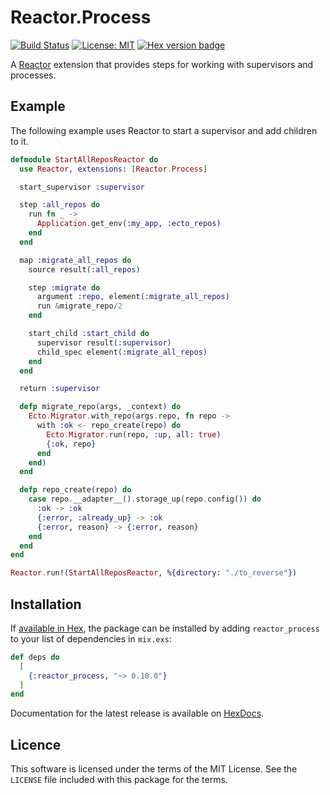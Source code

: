 # Reactor.Process

[![Build Status](https://github.com/ash-project/reactor_process/actions/workflows/elixir.yml/badge.svg)](https://github.com/ash-project/reactor/actions)
[![License: MIT](https://img.shields.io/badge/License-MIT-yellow.svg)](https://opensource.org/licenses/MIT)
[![Hex version badge](https://img.shields.io/hexpm/v/reactor_process.svg)](https://hex.pm/packages/reactor_process)

A [Reactor](https://github.com/ash-project/reactor) extension that provides steps for working with supervisors and processes.

## Example

The following example uses Reactor to start a supervisor and add children to it.

```elixir
defmodule StartAllReposReactor do
  use Reactor, extensions: [Reactor.Process]

  start_supervisor :supervisor

  step :all_repos do
    run fn _ ->
      Application.get_env(:my_app, :ecto_repos)
    end
  end

  map :migrate_all_repos do
    source result(:all_repos)

    step :migrate do
      argument :repo, element(:migrate_all_repos)
      run &migrate_repo/2
    end

    start_child :start_child do
      supervisor result(:supervisor)
      child_spec element(:migrate_all_repos)
    end
  end

  return :supervisor

  defp migrate_repo(args, _context) do
    Ecto.Migrator.with_repo(args.repo, fn repo ->
      with :ok <- repo_create(repo) do
        Ecto.Migrator.run(repo, :up, all: true)
        {:ok, repo}
      end
    end)
  end

  defp repo_create(repo) do
    case repo.__adapter__().storage_up(repo.config()) do
      :ok -> :ok
      {:error, :already_up} -> :ok
      {:error, reason} -> {:error, reason}
    end
  end
end

Reactor.run!(StartAllReposReactor, %{directory: "./to_reverse"})
```

## Installation

If [available in Hex](https://hex.pm/docs/publish), the package can be installed
by adding `reactor_process` to your list of dependencies in `mix.exs`:

```elixir
def deps do
  [
    {:reactor_process, "~> 0.18.0"}
  ]
end
```

Documentation for the latest release is available on [HexDocs](https://hexdocs.pm/reactor_process).

## Licence

This software is licensed under the terms of the MIT License.
See the `LICENSE` file included with this package for the terms.
